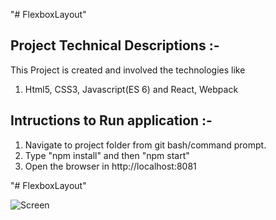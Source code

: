 "# FlexboxLayout" 


## Project Technical Descriptions :-
 This Project is created and involved the technologies like
 1. Html5, CSS3, Javascript(ES 6) and React, Webpack


## Intructions to Run application :-
 1. Navigate to project folder from git bash/command prompt.
 2. Type "npm install" and then "npm start"
 3. Open the browser in http://localhost:8081

"# FlexboxLayout" 

![Screen](assets/img/flexbox.PNG)
